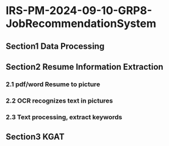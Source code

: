 # IRS-PM-2024-09-10-GRP8-JobRecommendationSystem

## Section1 Data Processing
## Section2 Resume Information Extraction
### 2.1 pdf/word Resume to picture
### 2.2 OCR recognizes text in pictures
### 2.3 Text processing, extract keywords
## Section3 KGAT
